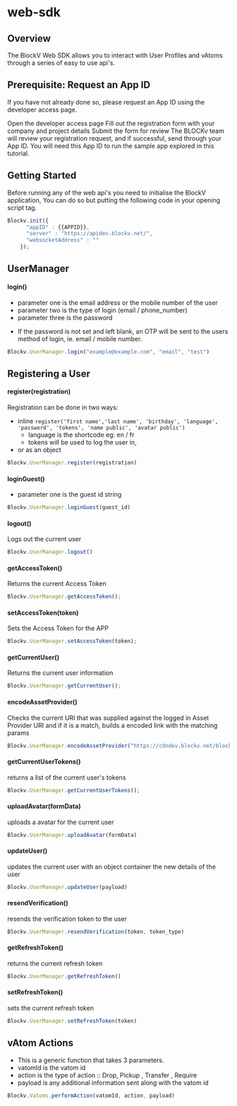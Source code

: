 # web-sdk

## Overview

The BlockV Web SDK allows you to interact with User Profiles and vAtoms through a series of easy to use api's.

## Prerequisite: Request an App ID

If you have not already done so, please request an App ID using the developer access page.

Open the developer access page
Fill out the registration form with your company and project details
Submit the form for review
The BLOCKv team will review your registration request, and if successful, send through your App ID. You will need this App ID to run the sample app explored in this tutorial.


## Getting Started

Before running any of the web api's you need to initialise the BlockV application, You can do so but putting the following code in your opening script tag.



```javascript 
Blockv.init({
      "appID" : {{APPID}},
      "server" : "https://apidev.blockv.net/",
      "websocketAddress" : ""
    });
```


## UserManager 




#### login()
 - parameter one is the email address or the mobile number of the user
 - parameter two is the type of login (email / phone_number)
 - parameter three is the password 

 * If the password is not set and left blank, an OTP will be sent to the users method of login, ie. email / mobile number.

```javascript 
Blockv.UserManager.login("example@example.com", "email", "test")

```

## Registering a User

#### register(registration)
Registration can be done in two ways:
- inline `register('first name','last name', 'birthday', 'language', 'password', 'tokens', 'name public', 'avatar public')`
  * language is the shortcode eg: en / fr
  * tokens will be used to log the user in, 
- or as an object

```javascript 
Blockv.UserManager.register(registration)
```

#### loginGuest()
 - parameter one is the guest id string
 

```javascript 
Blockv.UserManager.loginGuest(guest_id)

```

#### logout()
Logs out the current user

```javascript 
Blockv.UserManager.logout()
```

#### getAccessToken()

Returns the current Access Token

```javascript 
Blockv.UserManager.getAccessToken();
```

#### setAccessToken(token)
Sets the Access Token for the APP

```javascript 
Blockv.UserManager.setAccessToken(token);
```

#### getCurrentUser()
Returns the current user information

```javascript 
Blockv.UserManager.getCurrentUser();
```

#### encodeAssetProvider()
Checks the current URI that was supplied against the logged in Asset Provider URI and if it is a match, builds a encoded link with the matching params

```javascript 
Blockv.UserManager.encodeAssetProvider("https://cdndev.blockv.net/blockv/avatars/b9e6581c-bb70-48d1-85eb-6657ee1a3bef.1521806344051057018");
```

#### getCurrentUserTokens()
returns a list of the current user's tokens
```javascript 
Blockv.UserManager.getCurrentUserTokens();
```

#### uploadAvatar(formData)
uploads a avatar for the current user
```javascript
Blockv.UserManager.uploadAvatar(formData)
```

#### updateUser()
updates the current user with an object container the new details of the user
```javascript
Blockv.UserManager.updateUser(payload)
```

#### resendVerification()
resends the verification token to the user
```javascript
Blockv.UserManager.resendVerification(token, token_type)
```

#### getRefreshToken()
returns the current refresh token 
```javascript
Blockv.UserManager.getRefreshToken()
```

#### setRefreshToken()
sets the current refresh token
```javascript
Blockv.UserManager.setRefreshToken(token)
```

## vAtom Actions

- This is a generic function that takes 3 parameters.
- vatomId is the vatom id
- action is the type of action :: Drop, Pickup , Transfer , Require
- payload is any additional information sent along with the vatom id

```javascript
Blockv.Vatoms.performAction(vatomId, action, payload)
```
